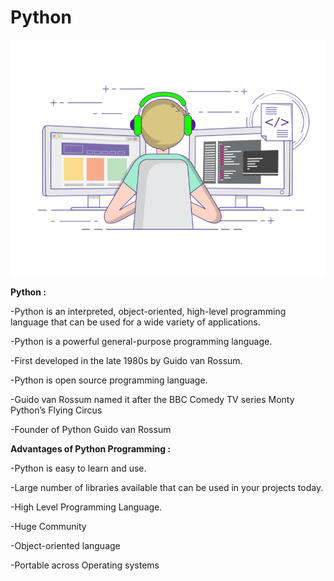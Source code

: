 # Python

![](https://github.com/BALAJIHARIDASAN/Python/blob/main/pg.gif)


**Python :**

-Python is an interpreted, object-oriented, high-level programming language that can be used for a wide variety of applications.

-Python is a powerful general-purpose programming language.

-First developed in the late 1980s by Guido van Rossum.

-Python is open source programming language.

-Guido van Rossum named it after the BBC Comedy TV series Monty Python’s Flying Circus

-Founder of Python Guido van Rossum

**Advantages of Python Programming :**

-Python is easy to learn and use.

-Large number of libraries available that can be used in your projects today.

-High Level Programming Language.

-Huge Community

-Object-oriented language

-Portable across Operating systems
